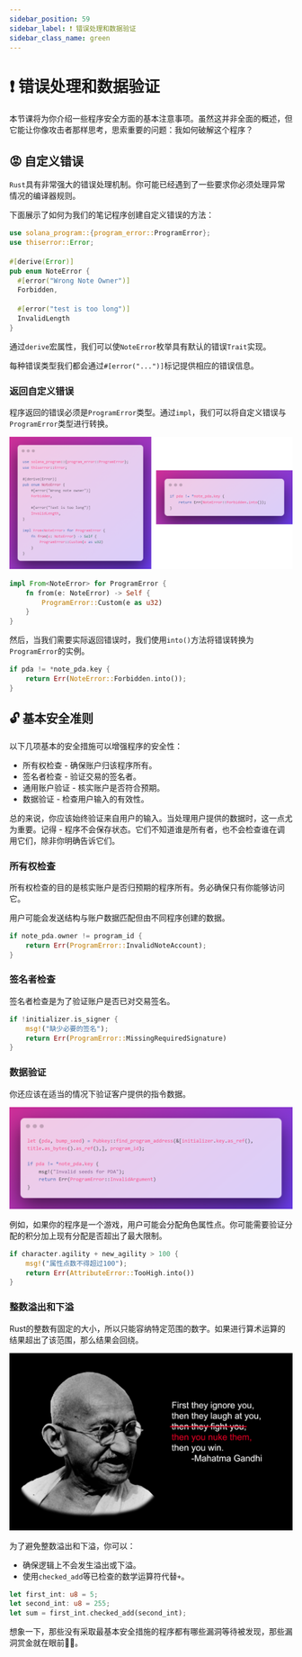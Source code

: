 ```yaml
---
sidebar_position: 59
sidebar_label: ❗ 错误处理和数据验证
sidebar_class_name: green
---
```


# ❗ 错误处理和数据验证

本节课将为你介绍一些程序安全方面的基本注意事项。虽然这并非全面的概述，但它能让你像攻击者那样思考，思索重要的问题：我如何破解这个程序？

## 😡 自定义错误

`Rust`具有非常强大的错误处理机制。你可能已经遇到了一些要求你必须处理异常情况的编译器规则。

下面展示了如何为我们的笔记程序创建自定义错误的方法：


```rust
use solana_program::{program_error::ProgramError};
use thiserror::Error;

#[derive(Error)]
pub enum NoteError {
  #[error("Wrong Note Owner")]
  Forbidden,

  #[error("test is too long")]
  InvalidLength
}
```

通过`derive`宏属性，我们可以使`NoteError`枚举具有默认的错误`Trait`实现。

每种错误类型我们都会通过`#[error("...")]`标记提供相应的错误信息。

### 返回自定义错误

程序返回的错误必须是`ProgramError`类型。通过`impl`，我们可以将自定义错误与`ProgramError`类型进行转换。

![](./img/convert-erorr.png)

```rust
impl From<NoteError> for ProgramError {
    fn from(e: NoteError) -> Self {
        ProgramError::Custom(e as u32)
    }
}
```

然后，当我们需要实际返回错误时，我们使用`into()`方法将错误转换为`ProgramError`的实例。

```rust
if pda != *note_pda.key {
    return Err(NoteError::Forbidden.into());
}
```

## 🔓 基本安全准则

以下几项基本的安全措施可以增强程序的安全性：

- 所有权检查 - 确保账户归该程序所有。
- 签名者检查 - 验证交易的签名者。
- 通用账户验证 - 核实账户是否符合预期。
- 数据验证 - 检查用户输入的有效性。

总的来说，你应该始终验证来自用户的输入。当处理用户提供的数据时，这一点尤为重要。记得 - 程序不会保存状态。它们不知道谁是所有者，也不会检查谁在调用它们，除非你明确告诉它们。

### 所有权检查

所有权检查的目的是核实账户是否归预期的程序所有。务必确保只有你能够访问它。

用户可能会发送结构与账户数据匹配但由不同程序创建的数据。

```rust
if note_pda.owner != program_id {
    return Err(ProgramError::InvalidNoteAccount);
}
```

### 签名者检查

签名者检查是为了验证账户是否已对交易签名。

```rust
if !initializer.is_signer {
    msg!("缺少必要的签名");
    return Err(ProgramError::MissingRequiredSignature)
}
```

### 数据验证

你还应该在适当的情况下验证客户提供的指令数据。

![](./img/data-validation.png)

例如，如果你的程序是一个游戏，用户可能会分配角色属性点。你可能需要验证分配的积分加上现有分配是否超出了最大限制。

```rust
if character.agility + new_agility > 100 {
    msg!("属性点数不得超过100");
    return Err(AttributeError::TooHigh.into())
}
```

### 整数溢出和下溢

Rust的整数有固定的大小，所以只能容纳特定范围的数字。如果进行算术运算的结果超出了该范围，那么结果会回绕。

![](./img/1280px-Nuclear_Gandhi.png)

为了避免整数溢出和下溢，你可以：

- 确保逻辑上不会发生溢出或下溢。
- 使用`checked_add`等已检查的数学运算符代替`+`。

```rust
let first_int: u8 = 5;
let second_int: u8 = 255;
let sum = first_int.checked_add(second_int);
```

想象一下，那些没有采取最基本安全措施的程序都有哪些漏洞等待被发现，那些漏洞赏金就在眼前🥵🤑。
